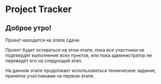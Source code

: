 # Project Tracker

## Доброе утро!

Проект находится на этапе сдачи.

Проект будет оставаться на этом этапе, пока все участники не подтвердят выполнение всех пунктов, или пока администратор не переведёт его на следующий этап.

На данном этапе продолжает использоваться техническое задание, принятое участниками на первом этапе. 

